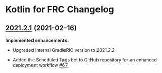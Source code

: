 # Kotlin for FRC Changelog

## [2021.2.1](https://github.com/BrenekH/kotlin-for-frc/tree/2021.2.1) (2021-02-16)

**Implemented enhancements:**

* Upgraded internal GradleRIO version to 2021.2.2

* Added the Scheduled Tags bot to GitHub repository for an enhanced deployment workflow [\#67](https://github.com/BrenekH/kotlin-for-frc/issues/67)
